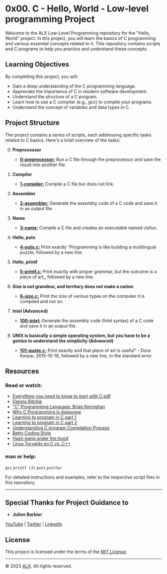 # 0x00. C - Hello, World - Low-level programming Project

Welcome to the ALX Low-Level Programming repository for the "Hello, World" project. In this project, you will learn the basics of C programming and various essential concepts related to it. This repository contains scripts and C programs to help you practice and understand these concepts.

## Learning Objectives

By completing this project, you will:

- Gain a deep understanding of the C programming language.
- Appreciate the importance of C in modern software development.
- Understand the structure of a C program.
- Learn how to use a C compiler (e.g., gcc) to compile your programs.
- Understand the concept of variables and data types in C.

## Project Structure

The project contains a series of scripts, each addressing specific tasks related to C basics. Here's a brief overview of the tasks:

0. **Preprocessor**
    - **[0-preprocessor:](0-preprocessor)** Run a C file through the preprocessor and save the result into another file.

1. **Compiler**
    - **[1-compiler:](1-compiler)** Compile a C file but does not link.

2. **Assembler**
    - **[2-assembler:](2-assembler)** Generate the assembly code of a C code and save it in an output file.

3. **Name**
    - **[3-name:](3-name)** Compile a C file and creates an executable named cisfun.

4. **Hello, puts**
    - **[4-puts.c:](4-puts.c)** Print exactly "Programming is like building a multilingual puzzle, followed by a new line.

5. **Hello, printf**
    - **[5-printf.c:](5-printf.c)** Print exactly with proper grammar, but the outcome is a piece of art,, followed by a new line.

6. **Size is not grandeur, and territory does not make a nation**
    - **[6-size.c:](6-size.c)** Print the size of various types on the computer it is compiled and run on.

7. **Intel (Advanced)**
    - **[100-intel:](100-intel)** Generate the assembly code (Intel syntax) of a C code and save it in an output file.

8. **UNIX is basically a simple operating system, but you have to be a genius to understand the simplicity (Advanced)**
    - **[101-quote.c:](101-quote.c)** Print exactly and that piece of art is useful" - Dora Korpar, 2015-10-19, followed by a new line, to the standard error.

## Resources

### Read or watch:

- [Everything you need to know to start with C.pdf](https://s3.amazonaws.com/alx-intranet.hbtn.io/uploads/misc/2022/4/e0ccf91eec6b977a9e00ed384dc285df9c2772e3.pdf?X-Amz-Algorithm=AWS4-HMAC-SHA256&X-Amz-Credential=AKIARDDGGGOUSBVO6H7D%2F20230923%2Fus-east-1%2Fs3%2Faws4_request&X-Amz-Date=20230923T225208Z&X-Amz-Expires=86400&X-Amz-SignedHeaders=host&X-Amz-Signature=4d41a340557c3ebd0457cdbd8112811d1d872edbf6b7cbf5cab8b0af2f583d53)
- [Dennis Ritchie](https://en.wikipedia.org/wiki/Dennis_Ritchie)
- [“C” Programming Language: Brian Kernighan](https://www.youtube.com/watch?v=de2Hsvxaf8M)
- [Why C Programming Is Awesome](https://www.youtube.com/watch?v=smGalmxPVYc)
- [Learning to program in C part 1](https://www.youtube.com/watch?v=rk2fK2IIiiQ)
- [Learning to program in C part 2](https://www.youtube.com/watch?v=FwpP_MsZWnU)
- [Understanding C program Compilation Process](https://www.youtube.com/watch?v=VDslRumKvRA)
- [Betty Coding Style](https://github.com/alx-tools/Betty/wiki)
- [Hash-bang under the hood](https://twitter.com/unix_byte/status/1024147947393495040?s=21)
- [Linus Torvalds on C vs. C++](http://harmful.cat-v.org/software/c++/linus)

### man or help:

`gcc`
`printf (3)`
`puts`
`putchar`

For detailed instructions and examples, refer to the respective script files in this repository.

---

## Special Thanks for Project Guidance to 

- **Julien Barbier**

[YouTube](https://www.youtube.com/@0xJulien) | [Twitter](https://twitter.com/julienbarbier42) | [LinkedIn](https://www.linkedin.com/in/julienbarbier/)

## License

This project is licensed under the terms of the [MIT License](https://www.alxafrica.com/terms-conditions-portal/).

---

© 2023 [ALX](https://www.alxafrica.com/). All rights reserved.
